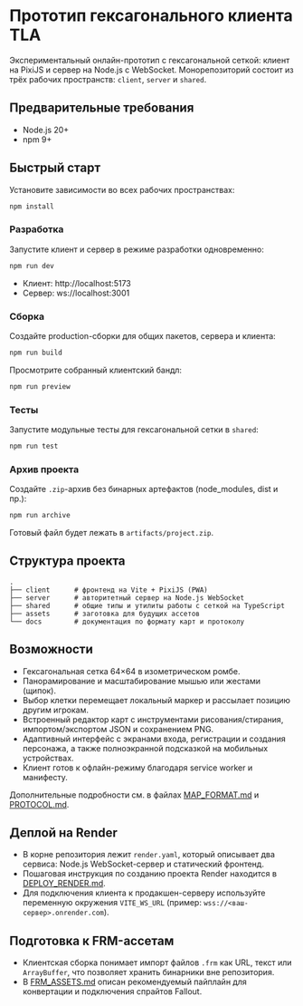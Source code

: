 # Прототип гексагонального клиента TLA

Экспериментальный онлайн-прототип с гексагональной сеткой: клиент на PixiJS и сервер на Node.js с WebSocket. Монорепозиторий состоит из трёх рабочих пространств: `client`, `server` и `shared`.

## Предварительные требования

- Node.js 20+
- npm 9+

## Быстрый старт

Установите зависимости во всех рабочих пространствах:

```bash
npm install
```

### Разработка

Запустите клиент и сервер в режиме разработки одновременно:

```bash
npm run dev
```

- Клиент: http://localhost:5173
- Сервер: ws://localhost:3001

### Сборка

Создайте production-сборки для общих пакетов, сервера и клиента:

```bash
npm run build
```

Просмотрите собранный клиентский бандл:

```bash
npm run preview
```

### Тесты

Запустите модульные тесты для гексагональной сетки в `shared`:

```bash
npm run test
```

### Архив проекта

Создайте `.zip`-архив без бинарных артефактов (node_modules, dist и пр.):

```bash
npm run archive
```

Готовый файл будет лежать в `artifacts/project.zip`.

## Структура проекта

```
.
├── client      # фронтенд на Vite + PixiJS (PWA)
├── server      # авторитетный сервер на Node.js WebSocket
├── shared      # общие типы и утилиты работы с сеткой на TypeScript
├── assets      # заготовка для будущих ассетов
└── docs        # документация по формату карт и протоколу
```

## Возможности

- Гексагональная сетка 64×64 в изометрическом ромбе.
- Панорамирование и масштабирование мышью или жестами (щипок).
- Выбор клетки перемещает локальный маркер и рассылает позицию другим игрокам.
- Встроенный редактор карт с инструментами рисования/стирания, импортом/экспортом JSON и сохранением PNG.
- Адаптивный интерфейс с экранами входа, регистрации и создания персонажа, а также полноэкранной подсказкой на мобильных устройствах.
- Клиент готов к офлайн-режиму благодаря service worker и манифесту.

Дополнительные подробности см. в файлах [MAP_FORMAT.md](docs/MAP_FORMAT.md) и [PROTOCOL.md](docs/PROTOCOL.md).

## Деплой на Render

- В корне репозитория лежит `render.yaml`, который описывает два сервиса: Node.js WebSocket-сервер и статический фронтенд.
- Пошаговая инструкция по созданию проекта Render находится в [DEPLOY_RENDER.md](docs/DEPLOY_RENDER.md).
- Для подключения клиента к продакшен-серверу используйте переменную окружения `VITE_WS_URL` (пример: `wss://<ваш-сервер>.onrender.com`).

## Подготовка к FRM-ассетам

- Клиентская сборка понимает импорт файлов `.frm` как URL, текст или `ArrayBuffer`, что позволяет хранить бинарники вне репозитория.
- В [FRM_ASSETS.md](docs/FRM_ASSETS.md) описан рекомендуемый пайплайн для конвертации и подключения спрайтов Fallout.
